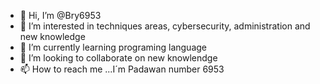 - 👋 Hi, I’m @Bry6953
- 👀 I’m interested in techniques areas, cybersecurity, administration and ​​new knowledge
- 🌱 I’m currently learning programing language
- 💞️ I’m looking to collaborate on new knowlendge
- 📫 How to reach me ...I´m Padawan number 6953

<!---
Bry6953/Bry6953 is a ✨ special ✨ repository because its `README.md` (this file) appears on your GitHub profile.
You can click the Preview link to take a look at your changes.
--->
